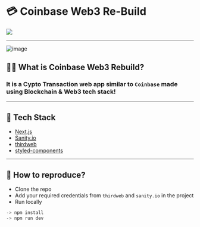 # 💳 Coinbase Web3 Re-Build
<a href="https://coinbase-rebuild-web3.vercel.app/">
  <img src="https://img.shields.io/badge/Coinbase-Web3-brightgreen" />
</a>

---

![image](https://user-images.githubusercontent.com/35108041/153081118-ae4bca78-ea43-41c4-b726-939a7fb3e261.png)


## 🙋‍♂️ What is Coinbase Web3 Rebuild?
### It is a Cypto Transaction web app similar to **`Coinbase`** made using Blockchain & Web3 tech stack!

---

## 🧰 Tech Stack
* [Next.js](https://nextjs.org/)
* [Sanity.io](https://www.sanity.io/)
* [thirdweb](https://thirdweb.com/)
* [styled-components](https://styled-components.com/)

---

## 🔬 How to reproduce?
* Clone the repo
* Add your required credentials from `thirdweb` and `sanity.io` in the project
* Run locally
```js 
-> npm install 
-> npm run dev
```
